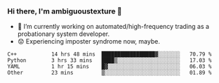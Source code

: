### Hi there, I'm ambiguoustexture 👋

<!--
**ambiguoustexture/ambiguoustexture** is a ✨ _special_ ✨ repository because its `README.md` (this file) appears on your GitHub profile.

Here are some ideas to get you started:
-->
- 🔭 I’m currently working on automated/high-frequency trading as a probationary system developer.
- :worried: Experiencing imposter syndrome now, maybe.

<!--START_SECTION:waka-->

```text
C++           14 hrs 48 mins  █████████████████▓░░░░░░░   70.79 %
Python        3 hrs 33 mins   ████▒░░░░░░░░░░░░░░░░░░░░   17.03 %
YAML          1 hr 15 mins    █▓░░░░░░░░░░░░░░░░░░░░░░░   06.03 %
Other         23 mins         ▒░░░░░░░░░░░░░░░░░░░░░░░░   01.89 %
```

<!--END_SECTION:waka-->

